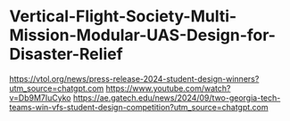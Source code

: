 # Vertical-Flight-Society-Multi-Mission-Modular-UAS-Design-for-Disaster-Relief

https://vtol.org/news/press-release-2024-student-design-winners?utm_source=chatgpt.com
https://www.youtube.com/watch?v=Db9M7IuCyko
https://ae.gatech.edu/news/2024/09/two-georgia-tech-teams-win-vfs-student-design-competition?utm_source=chatgpt.com
